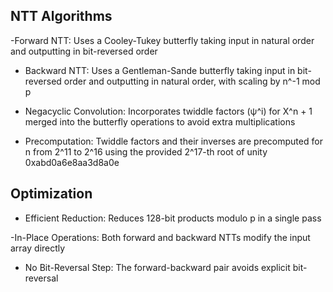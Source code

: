 ## NTT Algorithms

-Forward NTT: Uses a Cooley-Tukey butterfly taking input in natural order and outputting in bit-reversed order

- Backward NTT: Uses a Gentleman-Sande butterfly taking input in bit-reversed order and outputting in natural order, with scaling by n^-1 mod p

- Negacyclic Convolution: Incorporates twiddle factors (ψ^i) for X^n + 1 merged into the butterfly operations to avoid extra multiplications

- Precomputation: Twiddle factors and their inverses are precomputed for n from 2^11 to 2^16 using the provided 2^17-th root of unity 0xabd0a6e8aa3d8a0e


## Optimization

- Efficient Reduction: Reduces 128-bit products modulo p in a single pass

-In-Place Operations: Both forward and backward NTTs modify the input array directly

- No Bit-Reversal Step: The forward-backward pair avoids explicit bit-reversal
